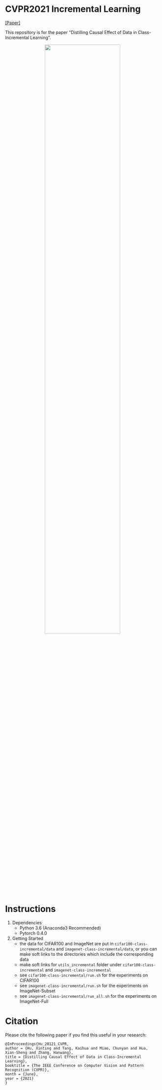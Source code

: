 # CVPR2021 Incremental Learning
[[Paper]](https://arxiv.org/abs/2103.01737) 

This repository is for the paper "Distilling Causal Effect of Data in Class-Incremental Learning".
<div align="center">
  <img width="70%", src="https://github.com/JoyHuYY1412/DDE_IL/blob/main/illu.jpg.jpg"/>
</div><br/>


# Instructions
1. Dependencies
	- Python 3.6 (Anaconda3 Recommended)
	- Pytorch 0.4.0
2. Getting Started 
	- the data for CIFAR100 and ImageNet are put in `cifar100-class-incremental/data` and `imagenet-class-incremental/data`, or you can make soft links to the directories which include the corresponding data
	- make soft links for `utils_incremental` folder under `cifar100-class-incremental` and `imagenet-class-incremental`
	- see `cifar100-class-incremental/run.sh` for the experiments on CIFAR100
	- see `imagenet-class-incremental/run.sh` for the experiments on ImageNet-Subset
	- see `imagenet-class-incremental/run_all.sh` for the experiments on ImageNet-Full

# Citation
Please cite the following paper if you find this useful in your research:
```
@InProceedings{Hu_20121_CVPR,
author = {Hu, Xinting and Tang, Kaihua and Miao, Chunyan and Hua, Xian-Sheng and Zhang, Hanwang},
title = {Distilling Causal Effect of Data in Class-Incremental Learning},
booktitle = {The IEEE Conference on Computer Vision and Pattern Recognition (CVPR)},
month = {June},
year = {2021}
}
```
